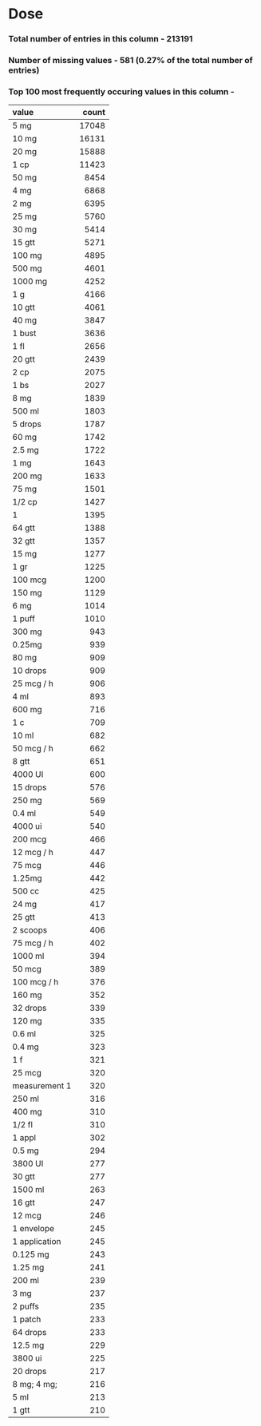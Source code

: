 
# Dose

### Total number of entries in this column - 213191

### Number of missing values - 581 (0.27% of the total number of entries)

### Top 100 most frequently occuring values in this column -

| value         |   count |
|:--------------|--------:|
| 5 mg          |   17048 |
| 10 mg         |   16131 |
| 20 mg         |   15888 |
| 1 cp          |   11423 |
| 50 mg         |    8454 |
| 4 mg          |    6868 |
| 2 mg          |    6395 |
| 25 mg         |    5760 |
| 30 mg         |    5414 |
| 15 gtt        |    5271 |
| 100 mg        |    4895 |
| 500 mg        |    4601 |
| 1000 mg       |    4252 |
| 1 g           |    4166 |
| 10 gtt        |    4061 |
| 40 mg         |    3847 |
| 1 bust        |    3636 |
| 1 fl          |    2656 |
| 20 gtt        |    2439 |
| 2 cp          |    2075 |
| 1 bs          |    2027 |
| 8 mg          |    1839 |
| 500 ml        |    1803 |
| 5 drops       |    1787 |
| 60 mg         |    1742 |
| 2.5 mg        |    1722 |
| 1 mg          |    1643 |
| 200 mg        |    1633 |
| 75 mg         |    1501 |
| 1/2 cp        |    1427 |
| 1             |    1395 |
| 64 gtt        |    1388 |
| 32 gtt        |    1357 |
| 15 mg         |    1277 |
| 1 gr          |    1225 |
| 100 mcg       |    1200 |
| 150 mg        |    1129 |
| 6 mg          |    1014 |
| 1 puff        |    1010 |
| 300 mg        |     943 |
| 0.25mg        |     939 |
| 80 mg         |     909 |
| 10 drops      |     909 |
| 25 mcg / h    |     906 |
| 4 ml          |     893 |
| 600 mg        |     716 |
| 1 c           |     709 |
| 10 ml         |     682 |
| 50 mcg / h    |     662 |
| 8 gtt         |     651 |
| 4000 UI       |     600 |
| 15 drops      |     576 |
| 250 mg        |     569 |
| 0.4 ml        |     549 |
| 4000 ui       |     540 |
| 200 mcg       |     466 |
| 12 mcg / h    |     447 |
| 75 mcg        |     446 |
| 1.25mg        |     442 |
| 500 cc        |     425 |
| 24 mg         |     417 |
| 25 gtt        |     413 |
| 2 scoops      |     406 |
| 75 mcg / h    |     402 |
| 1000 ml       |     394 |
| 50 mcg        |     389 |
| 100 mcg / h   |     376 |
| 160 mg        |     352 |
| 32 drops      |     339 |
| 120 mg        |     335 |
| 0.6 ml        |     325 |
| 0.4 mg        |     323 |
| 1 f           |     321 |
| 25 mcg        |     320 |
| measurement 1 |     320 |
| 250 ml        |     316 |
| 400 mg        |     310 |
| 1/2 fl        |     310 |
| 1 appl        |     302 |
| 0.5 mg        |     294 |
| 3800 UI       |     277 |
| 30 gtt        |     277 |
| 1500 ml       |     263 |
| 16 gtt        |     247 |
| 12 mcg        |     246 |
| 1 envelope    |     245 |
| 1 application |     245 |
| 0.125 mg      |     243 |
| 1.25 mg       |     241 |
| 200 ml        |     239 |
| 3 mg          |     237 |
| 2 puffs       |     235 |
| 1 patch       |     233 |
| 64 drops      |     233 |
| 12.5 mg       |     229 |
| 3800 ui       |     225 |
| 20 drops      |     217 |
| 8 mg; 4 mg;   |     216 |
| 5 ml          |     213 |
| 1 gtt         |     210 |
